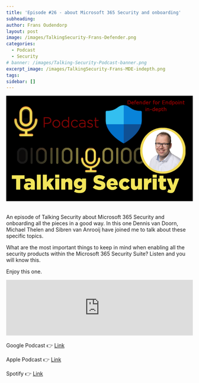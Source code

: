```yaml
---
title: 'Episode #26 - about Microsoft 365 Security and onboarding'
subheading: 
author: Frans Oudendorp
layout: post
image: /images/TalkingSecurity-Frans-Defender.png
categories:
  - Podcast
  - Security
# banner: /images/Talking-Security-Podcast-banner.png
excerpt_image: /images/TalkingSecurity-Frans-MDE-indepth.png
tags: 
sidebar: []
---
```



<div>
  <img width="600" src="/images/TalkingSecurity-Frans-MDE-indepth.png" >
</div> <br>

An episode of Talking Security about Microsoft 365 Security and onboarding all the pieces in a good way. In this one Dennis van Doorn, Michael Thelen and Sibren van Anrooij have joined me to talk about these specific topics.

What are the most important things to keep in mind when enabling all the security products within the Microsoft 365 Security Suite? Listen and you will know this.

Enjoy this one.

<iframe src="https://player.rss.com/talking-security/761629?theme=dark" style="width: 100%" title="Talking Security - for news about items related to Microsoft Security" frameborder="0" allow="accelerometer; autoplay; clipboard-write; encrypted-media; gyroscope; picture-in-picture" allowfullscreen><a href="https://rss.com/podcasts/talking-security/761629/">#26 - about Microsoft 365 Security and onboarding</a></iframe>
<br>


Google Podcast 👉 [Link](https://podcasts.google.com/feed/aHR0cHM6Ly9tZWRpYS5yc3MuY29tL3RhbGtpbmctc2VjdXJpdHkvZmVlZC54bWw/episode/YWZjMzg1ZmEtYTc4OC00ZTA0LTg2ZDMtNDc4M2FmZDdlYzVk?sa=X&ved=0CAUQkfYCahcKEwjAvL_C07D8AhUAAAAAHQAAAAAQAQ)

Apple Podcast 👉 [Link](https://podcasts.apple.com/us/podcast/26-about-microsoft-365-security-and-onboarding/id1653147812?i=1000592595115)

Spotify 👉 [Link](https://open.spotify.com/episode/1YmpW6wvEG9tbLclqWLMqM)
